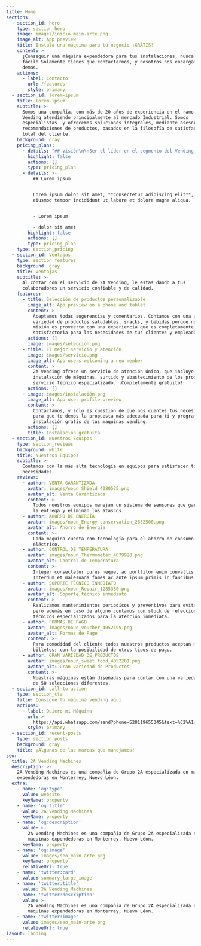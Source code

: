 ```yaml
---
title: Home
sections:
  - section_id: hero
    type: section_hero
    image: images/inicio_main-arte.png
    image_alt: App preview
    title: Instala una máquina para tu negocio ¡GRÁTIS!
    content: >
      ¡Conseguir una máquina expendedora para tus instalaciones, nunca fue tan
      fácil! Solamente tienes que contactarnos, y nosotros nos encargamos de lo
      demás.
    actions:
      - label: Contacto
        url: /features
        style: primary
  - section_id: lorem-ipsum
    title: lorem-ipsum
    subtitle: >-
      Somos una compañía, con más de 20 años de experiencia en el ramo del
      Vending atendiendo principalmente al mercado Industrial. Somos
      especialistas  y ofrecemos soluciones integrales, mediante asesorías y
      recomendaciones de productos, basados en la filosofía de satisfacción
      total del cliente. 
    background: gray
    pricing_plans:
      - details: "## Visión\n\nSer el líder en el segmento del Vending Machines mediante un servicio personalizado, rápido y eficaz.\_Buscando siempre la mejora continúa en nuestros procesos y sistemas.\n"
        highlight: false
        actions: []
        type: pricing_plan
      - details: >-
          ## Lorem ipsum


          Lorem ipsum dolor sit amet, **consectetur adipiscing elit**, sed do
          eiusmod tempor incididunt ut labore et dolore magna aliqua.


          - Lorem ipsum

          - dolor sit amet
        highlight: false
        actions: []
        type: pricing_plan
    type: section_pricing
  - section_id: Ventajas
    type: section_features
    background: gray
    title: Ventajas
    subtitle: >-
      Al contar con el servicio de 2A Vending, le estas dando a tus
      colaboradores un servicio confiable y de calidad.
    features:
      - title: Selección de productos personalizable
        image_alt: App preview on a phone and tablet
        content: >
          Aceptamos todas sugerencias y comentarios. Contamos con una amplia
          variedad de productos saludables, snacks, y bebidas porque nuestra
          misión es proveerte con una experiencia que es completamente
          satisfactoria para las necesidades de tus clientes y empleados.
        actions: []
        image: images/selección.png
      - title: El mejor servicio y atención
        image: images/servicio.png
        image_alt: App users welcoming a new member
        content: >
          2A Vending ofrece un servicio de atención único, que incluye la
          instalación de máquinas, surtido y abastecimiento de los productos, y
          servicio técnico especializado. ¡Completamente gratuito!
        actions: []
      - image: images/instalación.png
        image_alt: App user profile preview
        content: >
          Contáctanos, y sólo es cuestión de que nos cuentes tus necesidades
          para que te demos la propuesta más adecuada para ti y programar la
          instalación gratis de tus maquinas vending.
        actions: []
        title: Instalación gratuita
  - section_id: Nuestros Equipos
    type: section_reviews
    background: white
    title: Nuestros Equipos
    subtitle: >-
      Contamos con la más alta tecnología en equipos para satisfacer todas tus
      necesidades.
    reviews:
      - author: VENTA GARANTIZADA
        avatar: images/noun_Shield_4080575.png
        avatar_alt: Venta Garantizada
        content: >-
          Todos nuestros equipos manejan un sistema de sensores que garantizan
          la entrega y eliminan los atascos.
      - author: AHORRO DE ENERGÍA
        avatar: images/noun_Energy conservation_2682500.png
        avatar_alt: Ahorro de Energía
        content: >-
          Cada maquina cuenta con tecnología para el ahorro de consumo
          eléctrico.
      - author: CONTROL DE TEMPERATURA
        avatar: images/noun_Thermometer_4079928.png
        avatar_alt: Control de Temperatura
        content: >-
          Integer consectetur purus neque, ac porttitor enim convallis vitae.
          Interdum et malesuada fames ac ante ipsum primis in faucibus.
      - author: SOPORTE TÉCNICO INMEDIATO
        avatar: images/noun_Repair_1285380.png
        avatar_alt: Soporte técnico inmediato
        content: >-
          Realizamos mantenimientos periodicos y preventivos para evitar fallos;
          pero además en caso de alguno contamos con stock de refecciones y
          técnicos especializados para la atención inmediata.
      - author: FORMAS DE PAGO
        avatar: images/noun_voucher_4052195.png
        avatar_alt: Formas de Page
        content: >-
          Para comodidad del cliente todos nuestros productos aceptan monedas y
          billetes; con la posibilidad de otros tipos de pago.
      - author: GRAN VARIEDAD DE PRODUCTOS
        avatar: images/noun_sweet food_4052201.png
        avatar_alt: Gran Variedad de Productos
        content: >-
          Nuestras máquinas están diseñadas para contar con una variedad de más
          de 50 selecciones diferentes.
  - section_id: call-to-action
    type: section_cta
    title: Consigue tu máquina vending aquí
    actions:
      - label: Quiero mi Máquina
        url: >-
          https://api.whatsapp.com/send?phone=528119655345&text=%C2%A1Hola!%20%C2%BFMe%20podr%C3%ADan%20pasar%20m%C3%A1s%20informaci%C3%B3n%20de%20las%20m%C3%A1quinas%20expendedoras%3F
        style: primary
  - section_id: recent-posts
    type: section_posts
    background: gray
    title: ¡Algunas de las marcas que manejamos!
seo:
  title: 2A Vending Machines
  description: >-
    2A Vending Machines es una compañia de Grupo 2A especializada en máquinas
    expendedoras en Monterrey, Nuevo Léon.
  extra:
    - name: 'og:type'
      value: website
      keyName: property
    - name: 'og:title'
      value: 2A Vending Machines
      keyName: property
    - name: 'og:description'
      value: >-
        2A Vending Machines es una compañia de Grupo 2A especializada en
        máquinas expendedoras en Monterrey, Nuevo Léon.
      keyName: property
    - name: 'og:image'
      value: images/seo_main-arte.png
      keyName: property
      relativeUrl: true
    - name: 'twitter:card'
      value: summary_large_image
    - name: 'twitter:title'
      value: 2A Vending Machines
    - name: 'twitter:description'
      value: >-
        2A Vending Machines es una compañia de Grupo 2A especializada en
        máquinas expendedoras en Monterrey, Nuevo Léon.
    - name: 'twitter:image'
      value: images/seo_main-arte.png
      relativeUrl: true
layout: landing
---
```

